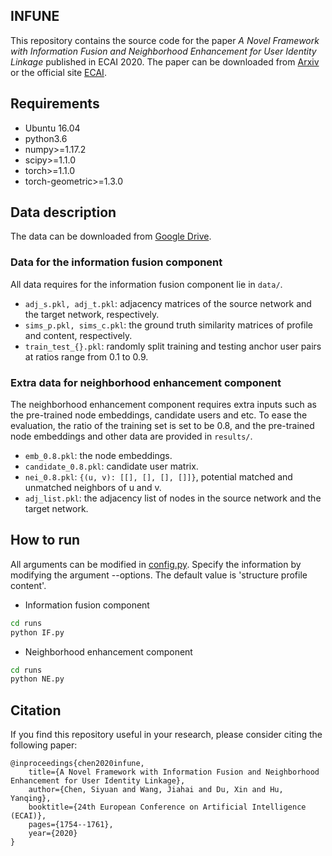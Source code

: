 ## INFUNE
This repository contains the source code for the paper *A Novel Framework with Information Fusion and Neighborhood Enhancement for User Identity Linkage* published in ECAI 2020. The paper can be downloaded from [Arxiv](https://arxiv.org/pdf/2003.07122) or the official site [ECAI](https://ebooks.iospress.nl/volumearticle/55084).

## Requirements
- Ubuntu 16.04
- python3.6
- numpy>=1.17.2
- scipy>=1.1.0
- torch>=1.1.0
- torch-geometric>=1.3.0

## Data description
The data can be downloaded from [Google Drive](https://drive.google.com/drive/folders/1gbJUaE59t4c8uLbJ7H03bljm2G0asoOM?usp=sharing). 

### Data for the information fusion component
All data requires for the information fusion component lie in `data/`.
- `adj_s.pkl, adj_t.pkl`: adjacency matrices of the source network and the target network, respectively.
- `sims_p.pkl, sims_c.pkl`: the ground truth similarity matrices of profile and content, respectively.
- `train_test_{}.pkl`: randomly split training and testing anchor user pairs at ratios range from 0.1 to 0.9.

### Extra data for neighborhood enhancement component
The neighborhood enhancement component requires extra inputs such as the pre-trained node embeddings, candidate users and etc. To ease the evaluation, the ratio of the training set is set to be 0.8, and the pre-trained node embeddings and other data are provided in `results/`.
- `emb_0.8.pkl`: the node embeddings.
- `candidate_0.8.pkl`: candidate user matrix.
- `nei_0.8.pkl`: `{(u, v): [[], [], [], []]}`, potential matched and unmatched neighbors of u and v.
- `adj_list.pkl`: the adjacency list of nodes in the source network and the target network.
## How to run
All arguments can be modified in [config.py](./config.py). Specify the information by modifying the argument --options. The default value is 'structure profile content'.
- Information fusion component
```bash
cd runs
python IF.py
```
- Neighborhood enhancement component
```bash
cd runs
python NE.py
```

## Citation
If you find this repository useful in your research, please consider citing the following paper:
```
@inproceedings{chen2020infune,
	title={A Novel Framework with Information Fusion and Neighborhood Enhancement for User Identity Linkage},
	author={Chen, Siyuan and Wang, Jiahai and Du, Xin and Hu, Yanqing},
	booktitle={24th European Conference on Artificial Intelligence (ECAI)},
	pages={1754--1761},
	year={2020}
}
```